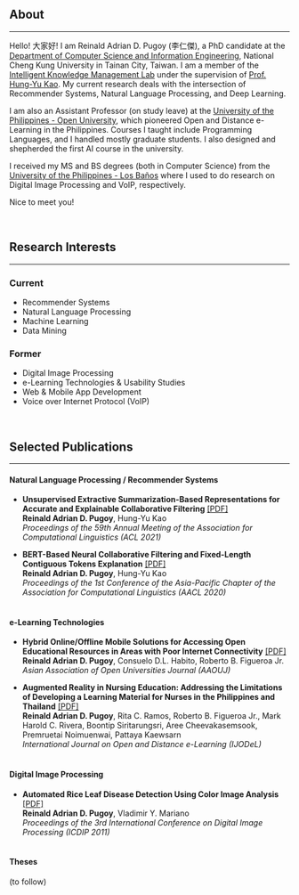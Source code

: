 ## About
----
Hello! 大家好! I am Reinald Adrian D. Pugoy (李仁傑), a PhD candidate at the [Department of Computer Science and Information Engineering](https://www.csie.ncku.edu.tw/), National Cheng Kung University in Tainan City, Taiwan. I am a member of the [Intelligent Knowledge Management Lab](https://ikmlab.csie.ncku.edu.tw) under the supervision of [Prof. Hung-Yu Kao](http://myweb.ncku.edu.tw/~hykao/). My current research deals with the intersection of Recommender Systems, Natural Language Processing, and Deep Learning.

I am also an Assistant Professor (on study leave) at the [University of the Philippines - Open University](https://fics.upou.edu.ph), which pioneered Open and Distance e-Learning in the Philippines. Courses I taught include Programming Languages, and I handled mostly graduate students. I also designed and shepherded the first AI course in the university. 

I received my MS and BS degrees (both in Computer Science) from the [University of the Philippines - Los Baños](https://uplb.edu.ph/main/) where I used to do research on Digital Image Processing and VoIP, respectively.

Nice to meet you!

<br />

## Research Interests
----
### Current 

- Recommender Systems
- Natural Language Processing
- Machine Learning
- Data Mining

### Former

- Digital Image Processing
- e-Learning Technologies & Usability Studies
- Web & Mobile App Development
- Voice over Internet Protocol (VoIP)

<br />

## Selected Publications
----

#### Natural Language Processing / Recommender Systems
- **Unsupervised Extractive Summarization-Based Representations for Accurate and Explainable Collaborative Filtering** [[PDF]](#) <br />
**Reinald Adrian D. Pugoy**, Hung-Yu Kao <br />
*Proceedings of the 59th Annual Meeting of the Association for Computational Linguistics (ACL 2021)* <br />

- **BERT-Based Neural Collaborative Filtering and Fixed-Length Contiguous Tokens Explanation** [[PDF]](https://www.aclweb.org/anthology/2020.aacl-main.18/) <br />
**Reinald Adrian D. Pugoy**, Hung-Yu Kao <br />
*Proceedings of the 1st Conference of the Asia-Pacific Chapter of the Association for Computational Linguistics (AACL 2020)* <br /> <br />

#### e-Learning Technologies
- **Hybrid Online/Offline Mobile Solutions for Accessing Open Educational Resources in Areas with Poor Internet Connectivity** [[PDF]](http://dx.doi.org/10.1108/AAOUJ-09-2016-0030) <br />
**Reinald Adrian D. Pugoy**, Consuelo D.L. Habito, Roberto B. Figueroa Jr. <br />
*Asian Association of Open Universities Journal (AAOUJ)* <br />

- **Augmented Reality in Nursing Education: Addressing the Limitations of Developing a Learning Material for Nurses in the Philippines and Thailand** [[PDF]](https://ijodel.com/wp-content/uploads/2016/08/002_Pugoy_etal.pdf) <br />
**Reinald Adrian D. Pugoy**, Rita C. Ramos, Roberto B. Figueroa Jr., Mark Harold C. Rivera, Boontip Siritarungsri, Aree Cheevakasemsook, Premruetai Noimuenwai, Pattaya Kaewsarn <br />
*International  Journal  on Open and Distance e-Learning (IJODeL)* <br /> <br />


#### Digital Image Processing
- **Automated Rice Leaf Disease Detection Using Color Image Analysis** [[PDF]](https://www.spiedigitallibrary.org/conference-proceedings-of-spie/8009/80090F/Automated-rice-leaf-disease-detection-using-color-image-analysis/10.1117/12.896494.short) <br />
**Reinald Adrian D. Pugoy**, Vladimir Y. Mariano <br />
*Proceedings of the 3rd International Conference on Digital Image Processing (ICDIP 2011)* <br /><br />

#### Theses
(to follow)
